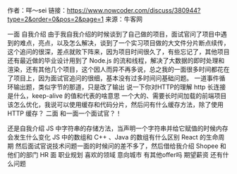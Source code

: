 作者：咩～sei
链接：https://www.nowcoder.com/discuss/380944?type=2&order=0&pos=2&page=1
来源：牛客网

一面
自我介绍
由于我自我介绍的时候谈到了自己做的项目，面试官问了项目中遇到的难点，亮点，以及怎么解决，谈到了一个实习项目做的大文件分片断点续传，这个追问的很深，差点就败下阵来，因为项目时间很久了，有些忘记了，其他项目还有最近做的毕业设计用到了 Node.js 的流和线程，解决了大数据的即时处理和渲染，还有其他几个项目，这个因人而异不再多说，总之我的一面很多时间都花在了项目上，因为面试官追问的很细，基本没有过多时间问基础问题。
一道事件循环输出题，类似字节的那道，只是改了输出
说一下你对HTTP的理解
http 长连接是什么，keep-alive 的值和代表的啥意思
一个大的、需要长时间加载的前端项目该怎么优化，我说可以使用缓存和代码分片，然后问有什么缓存方法，除了使用 HTTP 缓存？
二面
和一面一个面试官？！

还是自我介绍
JS 中字符串的存储方法，当声明一个字符串并给它赋值的时候内存会发生什么变化
JS 中的数组和 C++ 、Java 的数组有什么区别
React 的生命周期
然后面试官说技术问题一面的时候问的差不多了，然后借给我介绍 Shopee 和他们的部门
HR 面
职业规划
喜欢的领域
意向城市
有其他offer吗
期望薪资
还有什么问题